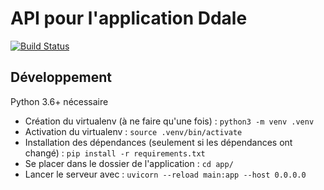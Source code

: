 # API pour l'application Ddale

[![Build Status](https://travis-ci.com/ddaleteam/API.svg?branch=master)](https://travis-ci.com/ddaleteam/API)

## Développement

Python 3.6+ nécessaire

- Création du virtualenv (à ne faire qu'une fois) : `python3 -m venv .venv`
- Activation du virtualenv : `source .venv/bin/activate`
- Installation des dépendances (seulement si les dépendances ont changé) : `pip install -r requirements.txt`
- Se placer dans le dossier de l'application : `cd app/`
- Lancer le serveur avec : `uvicorn --reload main:app --host 0.0.0.0`
